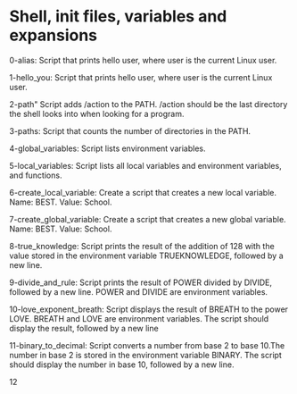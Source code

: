 # Shell, init files, variables and expansions

0-alias: Script that prints hello user, where user is the current Linux user.

1-hello_you: Script that prints hello user, where user is the current Linux user.

2-path" Script adds /action to the PATH. /action should be the last directory the shell looks into when looking for a program.

3-paths: Script that counts the number of directories in the PATH.

4-global_variables: Script lists environment variables.

5-local_variables: Script lists all local variables and environment variables, and functions.

6-create_local_variable: Create a script that creates a new local variable. Name: BEST. Value: School.

7-create_global_variable: Create a script that creates a new global variable. Name: BEST. Value: School.

8-true_knowledge: Script prints the result of the addition of 128 with the value stored in the environment variable TRUEKNOWLEDGE, followed by a new line.

9-divide_and_rule: Script prints the result of POWER divided by DIVIDE, followed by a new line. POWER and DIVIDE are environment variables.

10-love_exponent_breath: Script displays the result of BREATH to the power LOVE. BREATH and LOVE are environment variables. The script should display the result, followed by a new line

11-binary_to_decimal: Script converts a number from base 2 to base 10.The number in base 2 is stored in the environment variable BINARY. The script should display the number in base 10, followed by a new line.

12
